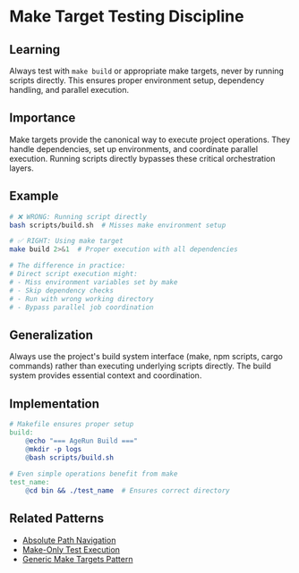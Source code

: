 # Make Target Testing Discipline

## Learning
Always test with `make build` or appropriate make targets, never by running scripts directly. This ensures proper environment setup, dependency handling, and parallel execution.

## Importance
Make targets provide the canonical way to execute project operations. They handle dependencies, set up environments, and coordinate parallel execution. Running scripts directly bypasses these critical orchestration layers.

## Example
```bash
# ❌ WRONG: Running script directly
bash scripts/build.sh  # Misses make environment setup

# ✅ RIGHT: Using make target
make build 2>&1  # Proper execution with all dependencies

# The difference in practice:
# Direct script execution might:
# - Miss environment variables set by make
# - Skip dependency checks
# - Run with wrong working directory
# - Bypass parallel job coordination
```

## Generalization
Always use the project's build system interface (make, npm scripts, cargo commands) rather than executing underlying scripts directly. The build system provides essential context and coordination.

## Implementation
```makefile
# Makefile ensures proper setup
build:
	@echo "=== AgeRun Build ==="
	@mkdir -p logs
	@bash scripts/build.sh
	
# Even simple operations benefit from make
test_name:
	@cd bin && ./test_name  # Ensures correct directory
```

## Related Patterns
- [Absolute Path Navigation](absolute-path-navigation.md)
- [Make-Only Test Execution](make-only-test-execution.md)
- [Generic Make Targets Pattern](generic-make-targets-pattern.md)